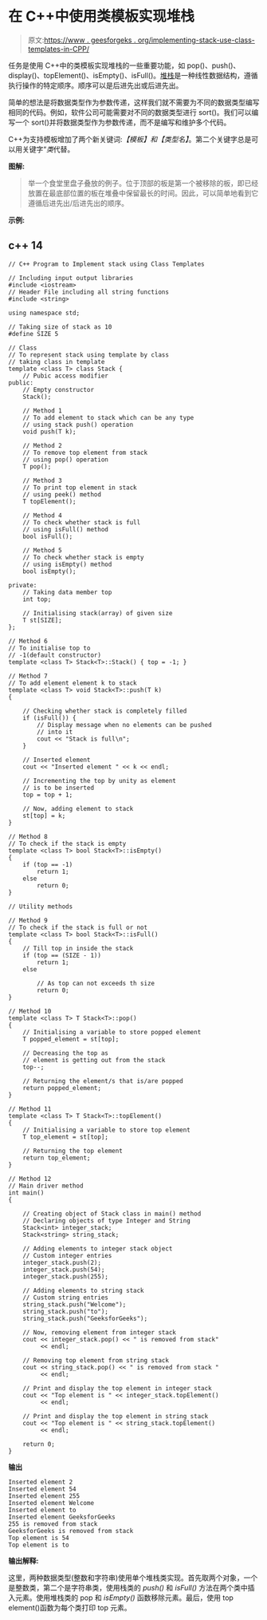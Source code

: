 # 在 C++中使用类模板实现堆栈

> 原文:[https://www . geesforgeks . org/implementing-stack-use-class-templates-in-CPP/](https://www.geeksforgeeks.org/implementing-stack-using-class-templates-in-cpp/)

任务是使用 C++中的类模板实现堆栈的一些重要功能，如 pop()、push()、display()、topElement()、isEmpty()、isFull()。[堆栈](https://www.geeksforgeeks.org/stack-data-structure/)是一种线性数据结构，遵循执行操作的特定顺序。顺序可以是后进先出或后进先出。

简单的想法是将数据类型作为参数传递，这样我们就不需要为不同的数据类型编写相同的代码。例如，软件公司可能需要对不同的数据类型进行 sort()。我们可以编写一个 sort()并将数据类型作为参数传递，而不是编写和维护多个代码。

C++为支持模板增加了两个新关键词:*【模板】*和*【类型名】*。第二个关键字总是可以用关键字“*类*代替。

**图解:**

> 举一个食堂里盘子叠放的例子。位于顶部的板是第一个被移除的板，即已经放置在最底部位置的板在堆叠中保留最长的时间。因此，可以简单地看到它遵循后进先出/后进先出的顺序。

**示例:**

## c++ 14

```
// C++ Program to Implement stack using Class Templates

// Including input output libraries
#include <iostream>
// Header File including all string functions
#include <string>

using namespace std;

// Taking size of stack as 10
#define SIZE 5

// Class
// To represent stack using template by class
// taking class in template
template <class T> class Stack {
    // Pubic access modifier
public:
    // Empty constructor
    Stack();

    // Method 1
    // To add element to stack which can be any type
    // using stack push() operation
    void push(T k);

    // Method 2
    // To remove top element from stack
    // using pop() operation
    T pop();

    // Method 3
    // To print top element in stack
    // using peek() method
    T topElement();

    // Method 4
    // To check whether stack is full
    // using isFull() method
    bool isFull();

    // Method 5
    // To check whether stack is empty
    // using isEmpty() method
    bool isEmpty();

private:
    // Taking data member top
    int top;

    // Initialising stack(array) of given size
    T st[SIZE];
};

// Method 6
// To initialise top to
// -1(default constructor)
template <class T> Stack<T>::Stack() { top = -1; }

// Method 7
// To add element element k to stack
template <class T> void Stack<T>::push(T k)
{

    // Checking whether stack is completely filled
    if (isFull()) {
        // Display message when no elements can be pushed
        // into it
        cout << "Stack is full\n";
    }

    // Inserted element
    cout << "Inserted element " << k << endl;

    // Incrementing the top by unity as element
    // is to be inserted
    top = top + 1;

    // Now, adding element to stack
    st[top] = k;
}

// Method 8
// To check if the stack is empty
template <class T> bool Stack<T>::isEmpty()
{
    if (top == -1)
        return 1;
    else
        return 0;
}

// Utility methods

// Method 9
// To check if the stack is full or not
template <class T> bool Stack<T>::isFull()
{
    // Till top in inside the stack
    if (top == (SIZE - 1))
        return 1;
    else

        // As top can not exceeds th size
        return 0;
}

// Method 10
template <class T> T Stack<T>::pop()
{
    // Initialising a variable to store popped element
    T popped_element = st[top];

    // Decreasing the top as
    // element is getting out from the stack
    top--;

    // Returning the element/s that is/are popped
    return popped_element;
}

// Method 11
template <class T> T Stack<T>::topElement()
{
    // Initialising a variable to store top element
    T top_element = st[top];

    // Returning the top element
    return top_element;
}

// Method 12
// Main driver method
int main()
{

    // Creating object of Stack class in main() method
    // Declaring objects of type Integer and String
    Stack<int> integer_stack;
    Stack<string> string_stack;

    // Adding elements to integer stack object
    // Custom integer entries
    integer_stack.push(2);
    integer_stack.push(54);
    integer_stack.push(255);

    // Adding elements to string stack
    // Custom string entries
    string_stack.push("Welcome");
    string_stack.push("to");
    string_stack.push("GeeksforGeeks");

    // Now, removing element from integer stack
    cout << integer_stack.pop() << " is removed from stack"
         << endl;

    // Removing top element from string stack
    cout << string_stack.pop() << " is removed from stack "
         << endl;

    // Print and display the top element in integer stack
    cout << "Top element is " << integer_stack.topElement()
         << endl;

    // Print and display the top element in string stack
    cout << "Top element is " << string_stack.topElement()
         << endl;

    return 0;
}
```

**输出**

```
Inserted element 2
Inserted element 54
Inserted element 255
Inserted element Welcome
Inserted element to
Inserted element GeeksforGeeks
255 is removed from stack
GeeksforGeeks is removed from stack 
Top element is 54
Top element is to
```

**输出解释:**

这里，两种数据类型(整数和字符串)使用单个堆栈类实现。首先取两个对象，一个是整数类，第二个是字符串类，使用栈类的 *push()* 和 *isFull()* 方法在两个类中插入元素。使用堆栈类的 pop 和 *isEmpty()* 函数移除元素。最后，使用 top element()函数为每个类打印 top 元素。